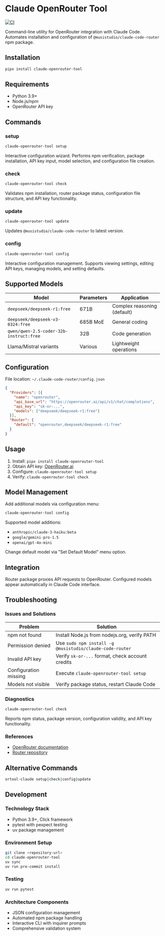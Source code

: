 # Claude OpenRouter Tool

[![CI](https://github.com/belyak/claude-open-router-tool/actions/workflows/ci.yml/badge.svg)](https://github.com/belyak/claude-open-router-tool/actions/workflows/ci.yml)

Command-line utility for OpenRouter integration with Claude Code. Automates installation and configuration of `@musistudio/claude-code-router` npm package.

## Installation

```bash
pipx install claude-openrouter-tool
```

## Requirements

- Python 3.9+
- Node.js/npm
- OpenRouter API key

## Commands

### setup
```bash
claude-openrouter-tool setup
```
Interactive configuration wizard. Performs npm verification, package installation, API key input, model selection, and configuration file creation.

### check
```bash
claude-openrouter-tool check
```
Validates npm installation, router package status, configuration file structure, and API key functionality.

### update
```bash
claude-openrouter-tool update
```
Updates `@musistudio/claude-code-router` to latest version.

### config
```bash
claude-openrouter-tool config
```
Interactive configuration management. Supports viewing settings, editing API keys, managing models, and setting defaults.

## Supported Models

| Model | Parameters | Application |
|-------|------------|-------------|
| `deepseek/deepseek-r1:free` | 671B | Complex reasoning (default) |
| `deepseek/deepseek-v3-0324:free` | 685B MoE | General coding |
| `qwen/qwen-2.5-coder-32b-instruct:free` | 32B | Code generation |
| Llama/Mistral variants | Various | Lightweight operations |

## Configuration

File location: `~/.claude-code-router/config.json`

```json
{
  "Providers": [{
    "name": "openrouter",
    "api_base_url": "https://openrouter.ai/api/v1/chat/completions",
    "api_key": "sk-or-...",
    "models": ["deepseek/deepseek-r1:free"]
  }],
  "Router": {
    "default": "openrouter,deepseek/deepseek-r1:free"
  }
}
```

## Usage

1. Install: `pipx install claude-openrouter-tool`
2. Obtain API key: [OpenRouter.ai](https://openrouter.ai)
3. Configure: `claude-openrouter-tool setup`
4. Verify: `claude-openrouter-tool check`

## Model Management

Add additional models via configuration menu:
```bash
claude-openrouter-tool config
```

Supported model additions:
- `anthropic/claude-3-haiku:beta`
- `google/gemini-pro-1.5`
- `openai/gpt-4o-mini`

Change default model via "Set Default Model" menu option.

## Integration

Router package proxies API requests to OpenRouter. Configured models appear automatically in Claude Code interface.

## Troubleshooting

### Issues and Solutions

| Problem | Solution |
|---------|----------|
| npm not found | Install Node.js from nodejs.org, verify PATH |
| Permission denied | Use `sudo npm install -g @musistudio/claude-code-router` |
| Invalid API key | Verify `sk-or-...` format, check account credits |
| Configuration missing | Execute `claude-openrouter-tool setup` |
| Models not visible | Verify package status, restart Claude Code |

### Diagnostics

```bash
claude-openrouter-tool check
```

Reports npm status, package version, configuration validity, and API key functionality.

### References

- [OpenRouter documentation](https://openrouter.ai/docs)
- [Router repository](https://github.com/musistudio/claude-code-router)

## Alternative Commands

```bash
ortool-claude setup|check|config|update
```

## Development

### Technology Stack
- Python 3.9+, Click framework
- pytest with pexpect testing
- uv package management

### Environment Setup
```bash
git clone <repository-url>
cd claude-openrouter-tool
uv sync
uv run pre-commit install
```

### Testing
```bash
uv run pytest
```

### Architecture Components
- JSON configuration management
- Automated npm package handling
- Interactive CLI with inquirer prompts
- Comprehensive validation system
